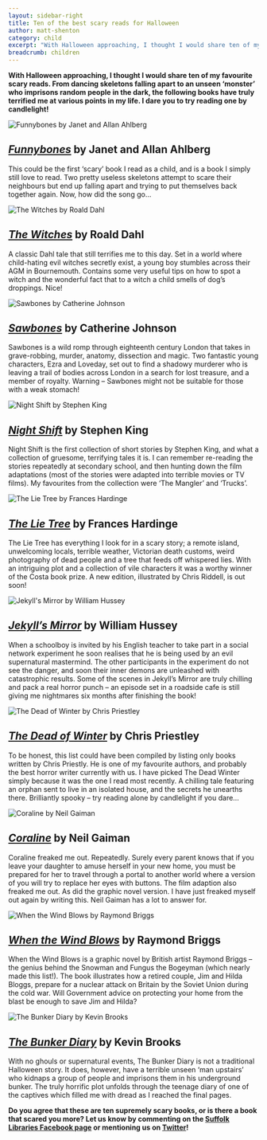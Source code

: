 ```yaml
---
layout: sidebar-right
title: Ten of the best scary reads for Halloween
author: matt-shenton
category: child
excerpt: "With Halloween approaching, I thought I would share ten of my favourite scary reads. From dancing skeletons falling apart to an unseen ‘monster’ who imprisons random people in the dark, the following books have truly terrified me at various points in my life. I dare you to try reading one by candlelight!"
breadcrumb: children
---
```


**With Halloween approaching, I thought I would share ten of my favourite scary reads. From dancing skeletons falling apart to an unseen ‘monster’ who imprisons random people in the dark, the following books have truly terrified me at various points in my life. I dare you to try reading one by candlelight!**

![Funnybones by Janet and Allan Ahlberg](/images/featured/featured-funnybones.jpg)

## <cite><a href="https://suffolk.spydus.co.uk/cgi-bin/spydus.exe/ENQ/OPAC/BIBENQ/1733925?QRY=CTIBIB%3C%20IRN(78671)&QRYTEXT=Funnybones ">Funnybones</a></cite> by Janet and Allan Ahlberg

This could be the first ‘scary’ book I read as a child, and is a book I simply still love to read. Two pretty useless skeletons attempt to scare their neighbours but end up falling apart and trying to put themselves back together again. Now, how did the song go…

![The Witches by Roald Dahl](/images/featured/featured-the-witches.jpg)

## <cite><a href="https://suffolk.spydus.co.uk/cgi-bin/spydus.exe/ENQ/OPAC/BIBENQ/1734992?QRY=CTIBIB%3C%20IRN(36025)&QRYTEXT=The%20witches">The Witches</a></cite> by Roald Dahl

A classic Dahl tale that still terrifies me to this day. Set in a world where child-hating evil witches secretly exist, a young boy stumbles across their AGM in Bournemouth. Contains some very useful tips on how to spot a witch and the wonderful fact that to a witch a child smells of dog’s droppings. Nice!

![Sawbones by Catherine Johnson](/images/featured/featured-sawbones-2.jpg)

## <cite><a href="https://suffolk.spydus.co.uk/cgi-bin/spydus.exe/ENQ/OPAC/BIBENQ/1736698?QRY=CTIBIB%3C%20IRN(1602498)&QRYTEXT=Sawbones">Sawbones</a></cite> by Catherine Johnson

Sawbones is a wild romp through eighteenth century London that takes in grave-robbing, murder, anatomy, dissection and magic.
Two fantastic young characters, Ezra and Loveday, set out to find a shadowy murderer who is leaving a trail of bodies across London in a search for lost treasure, and a member of royalty. Warning – Sawbones might not be suitable for those with a weak stomach!

![Night Shift by Stephen King](/images/featured/featured-night-shift.jpg)

## <cite><a href="https://suffolk.spydus.co.uk/cgi-bin/spydus.exe/ENQ/OPAC/BIBENQ/1737612?QRY=CTIBIB%3C%20IRN(651401)&QRYTEXT=Night%20shift">Night Shift</a></cite> by Stephen King

Night Shift is the first collection of short stories by Stephen King, and what a collection of gruesome, terrifying tales it is. I can remember re-reading the stories repeatedly at secondary school, and then hunting down the film adaptations (most of the stories were adapted into terrible movies or TV films). My favourites from the collection were ‘The Mangler’ and ‘Trucks’.

![The Lie Tree by Frances Hardinge](/images/featured/featured-the-lie-tree.jpg)

## <cite><a href="https://suffolk.spydus.co.uk/cgi-bin/spydus.exe/ENQ/OPAC/BIBENQ/1738193?QRY=CTIBIB%3C%20IRN(48741724)&QRYTEXT=The%20lie%20tree">The Lie Tree</a></cite> by Frances Hardinge

The Lie Tree has everything I look for in a scary story; a remote island, unwelcoming locals, terrible weather, Victorian death customs, weird photography of dead people and a tree that feeds off whispered lies. With an intriguing plot and a collection of vile characters it was a worthy winner of the Costa book prize. A new edition, illustrated by Chris Riddell, is out soon!

![Jekyll's Mirror by William Hussey](/images/featured/featured-jekylls-mirror-2.jpg)

## <cite><a href="https://suffolk.spydus.co.uk/cgi-bin/spydus.exe/ENQ/OPAC/BIBENQ/1738644?QRY=CTIBIB%3C%20IRN(44636600)&QRYTEXT=Jekyll%27s%20mirror">Jekyll’s Mirror</a></cite> by William Hussey

When a schoolboy is invited by his English teacher to take part in a social network experiment he soon realises that he is being used by an evil supernatural mastermind. The other participants in the experiment do not see the danger, and soon their inner demons are unleashed with catastrophic results. Some of the scenes in Jekyll’s Mirror are truly chilling and pack a real horror punch – an episode set in a roadside cafe is still giving me nightmares six months after finishing the book!

![The Dead of Winter by Chris Priestley](/images/featured/featured-dead-of-winter.jpg)

## <cite><a href="https://suffolk.spydus.co.uk/cgi-bin/spydus.exe/ENQ/OPAC/BIBENQ/1739431?QRY=CTIBIB%3C%20IRN(306860)&QRYTEXT=The%20dead%20of%20winter">The Dead of Winter</a></cite> by Chris Priestley

To be honest, this list could have been compiled by listing only books written by Chris Priestly. He is one of my favourite authors, and probably the best horror writer currently with us. I have picked The Dead Winter simply because it was the one I read most recently. A chilling tale featuring an orphan sent to live in an isolated house, and the secrets he unearths there. Brilliantly spooky – try reading alone by candlelight if you dare…

![Coraline by Neil Gaiman](/images/featured/featured-coraline.jpg)

## <cite><a href="https://suffolk.spydus.co.uk/cgi-bin/spydus.exe/ENQ/OPAC/BIBENQ/1740257?QRY=CTIBIB%3C%20IRN(92103)&QRYTEXT=Coraline ">Coraline</a></cite> by Neil Gaiman

Coraline freaked me out. Repeatedly. Surely every parent knows that if you leave your daughter to amuse herself in your new home, you must be prepared for her to travel through a portal to another world where a version of you will try to replace her eyes with buttons. The film adaption also freaked me out.  As did the graphic novel version. I have just freaked myself out again by writing this. Neil Gaiman has a lot to answer for.

![When the Wind Blows by Raymond Briggs](/images/featured/featured-wind-blows.jpg)

## <cite><a href="https://suffolk.spydus.co.uk/cgi-bin/spydus.exe/ENQ/OPAC/BIBENQ/1741161?QRY=CTIBIB%3C%20IRN(12818)&QRYTEXT=When%20the%20wind%20blows">When the Wind Blows</a></cite> by Raymond Briggs

When the Wind Blows is a graphic novel by British artist Raymond Briggs – the genius behind the Snowman and Fungus the Bogeyman (which nearly made this list!). The book illustrates how a retired couple, Jim and Hilda Bloggs, prepare for a nuclear attack on Britain by the Soviet Union during the cold war. Will Government advice on protecting your home from the blast be enough to save Jim and Hilda?

![The Bunker Diary by Kevin Brooks](/images/featured/featured-bunker-diary.jpg)

## <cite><a href="https://suffolk.spydus.co.uk/cgi-bin/spydus.exe/ENQ/OPAC/BIBENQ/1741740?QRY=CTIBIB%3C%20IRN(17404222)&QRYTEXT=The%20bunker%20diary">The Bunker Diary</a></cite> by Kevin Brooks

With no ghouls or supernatural events, The Bunker Diary is not a traditional Halloween story. It does, however, have a terrible unseen ‘man upstairs’ who kidnaps a group of people and imprisons them in his underground bunker. The truly horrific plot unfolds through the teenage diary of one of the captives which filled me with dread as I reached the final pages.

**Do you agree that these are ten supremely scary books, or is there a book that scared you more? Let us know by commenting on the <a href="https://www.facebook.com/SuffolkLibraries/">Suffolk Libraries Facebook page</a> or mentioning us on <a href="http://www.twitter.com/Suffolklibrary">Twitter</a>!**

